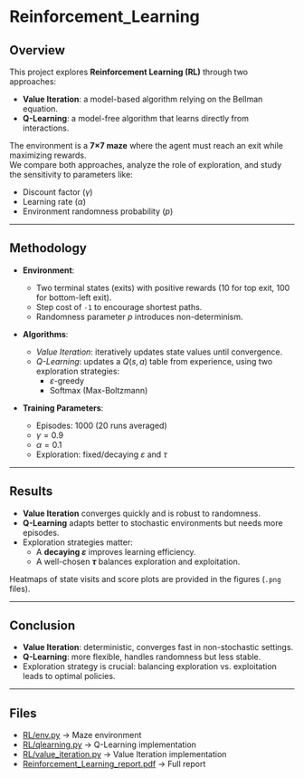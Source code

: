 # Reinforcement_Learning

## Overview
This project explores **Reinforcement Learning (RL)** through two approaches:  
- **Value Iteration**: a model-based algorithm relying on the Bellman equation.  
- **Q-Learning**: a model-free algorithm that learns directly from interactions.  

The environment is a **7×7 maze** where the agent must reach an exit while maximizing rewards.  
We compare both approaches, analyze the role of exploration, and study the sensitivity to parameters like:  
- Discount factor ($\gamma$)  
- Learning rate ($\alpha$)  
- Environment randomness probability ($p$)  

---

## Methodology
- **Environment**:  
  - Two terminal states (exits) with positive rewards (10 for top exit, 100 for bottom-left exit).  
  - Step cost of `-1` to encourage shortest paths.  
  - Randomness parameter $p$ introduces non-determinism.  

- **Algorithms**:  
  - *Value Iteration*: iteratively updates state values until convergence.  
  - *Q-Learning*: updates a $Q(s,a)$ table from experience, using two exploration strategies:  
    - $\varepsilon$-greedy  
    - Softmax (Max-Boltzmann)  

- **Training Parameters**:  
  - Episodes: 1000 (20 runs averaged)  
  - $\gamma = 0.9$  
  - $\alpha = 0.1$  
  - Exploration: fixed/decaying $\varepsilon$ and $\tau$  

---

## Results
- **Value Iteration** converges quickly and is robust to randomness.  
- **Q-Learning** adapts better to stochastic environments but needs more episodes.  
- Exploration strategies matter:  
  - A **decaying $\varepsilon$** improves learning efficiency.  
  - A well-chosen **$\tau$** balances exploration and exploitation.  

Heatmaps of state visits and score plots are provided in the figures (`.png` files).  

---

## Conclusion
- **Value Iteration**: deterministic, converges fast in non-stochastic settings.  
- **Q-Learning**: more flexible, handles randomness but less stable.  
- Exploration strategy is crucial: balancing exploration vs. exploitation leads to optimal policies.  

---

## Files
- [RL/env.py](RL/env.py) → Maze environment
- [RL/qlearning.py](RL/qlearning.py) → Q-Learning implementation
- [RL/value_iteration.py](RL/value_iteration.py) → Value Iteration implementation
- [Reinforcement_Learning_report.pdf](Reinforcement_Learning_report.pdf) → Full report
